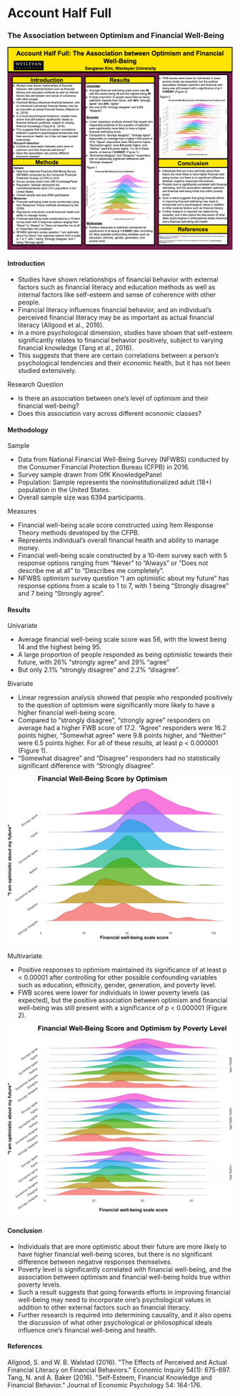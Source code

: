 # Account Half Full
### The Association between Optimism and Financial Well-Being

<p align="center">
<img src="static/final_poster.png">
</p>

#### Introduction
* Studies have shown relationships of financial behavior with external factors such as financial literacy and education methods as well as internal factors like self-esteem and sense of coherence with other people.
* Financial literacy influences financial behavior, and an individual’s perceived financial literacy may be as important as actual financial literacy (Allgood et al., 2016).
* In a more psychological dimension, studies have shown that self-esteem significantly relates to financial behavior positively, subject to varying financial knowledge (Tang et al., 2016).
* This suggests that there are certain correlations between a person’s psychological tendencies and their economic health, but it has not been studied extensively.

Research Question
* Is there an association between one’s level of optimism and their financial well-being?
* Does this association vary across different economic classes?


#### Methodology

Sample
* Data from National Financial Well-Being Survey (NFWBS) conducted by the Consumer Financial Protection Bureau (CFPB) in 2016.
* Survey sample drawn from GfK KnowledgePanel
* Population: Sample represents the noninstitutionalized adult (18+) population in the United States.
* Overall sample size was 6394 participants.

Measures
* Financial well-being scale score constructed using Item Response Theory methods developed by the CFPB.
* Represents individual’s overall financial health and ability to manage money.
* Financial well-being scale constructed by a 10-item survey each with 5 response options ranging from “Never” to “Always” or “Does not describe me at all” to “Describes me completely”.
* NFWBS optimism survey question “I am optimistic about my future” has response options from a scale to 1 to 7, with 1 being “Strongly disagree” and 7 being “Strongly agree”.


#### Results

Univariate
* Average financial well-being scale score was 56, with the lowest being 14 and the highest being 95.
* A large proportion of people responded as being optimistic towards their future, with 26% “strongly agree” and 29% “agree”
* But only 2.1% “strongly disagree” and 2.2% “disagree”.

Bivariate
* Linear regression analysis showed that people who responded positively to the question of optimism were significantly more likely to have a higher financial well-being score.
* Compared to “strongly disagree”, “strongly agree” responders on average had a higher FWB score of 17.2. “Agree” responders were 16.2 points higher, “Somewhat agree” were 9.8 points higher, and “Neither” were 6.5 points higher. For all of these results, at least p < 0.000001 (Figure 1).
* “Somewhat disagree” and “Disagree” responders had no statistically significant difference with “Strongly disagree”.

<p align="center">
<img src="static/figure_1.png">
</p>

Multivariate
* Positive responses to optimism maintained its significance of at least p < 0.00001 after controlling for other possible confounding variables such as education, ethnicity, gender, generation, and poverty level.
* FWB scores were lower for individuals in lower poverty levels (as expected), but the positive association between optimism and financial well-being was still present with a significance of p < 0.000001 (Figure 2).

<p align="center">
<img src="static/figure_2.png">
</p>

#### Conclusion
* Individuals that are more optimistic about their future are more likely to have higher financial well-being scores, but there is no significant difference between negative responses themselves.
* Poverty level is significantly correlated with financial well-being, and the association between optimism and financial well-being holds true within poverty levels.
* Such a result suggests that going forwards efforts in improving financial well-being may need to incorporate one’s psychological values in addition to other external factors such as financial literacy.
* Further research is required into determining causality, and it also opens the discussion of what other psychological or philosophical ideals influence one’s financial well-being and health.

#### References
Allgood, S. and W. B. Walstad (2016). "The Effects of Perceived and Actual Financial Literacy on Financial Behaviors." Economic Inquiry 54(1): 675-697.
Tang, N. and A. Baker (2016). "Self-Esteem, Financial Knowledge and Financial Behavior." Journal of Economic Psychology 54: 164-176.
